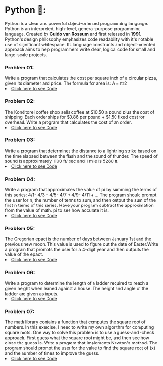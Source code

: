 # Python 🐍:

Python is a clear and powerful object-oriented programming language. Python is an interpreted, high-level, general-purpose programming 
language. Created by <b>Guido van Rossum</b> and first released in <b>1991</b>.
<br/>Python's design philosophy emphasizes code readability with it's notable use of significant whitespace. Its language constructs and object-oriented approach aims to help programmers write clear, logical code for small and large-scale projects.

<h3> Problem 01: </h3>
Write a program that calculates the cost per square inch of a circular pizza, given its diameter and price. 
The formula for area is: A = πr2
<li><a href="https://github.com/Abhisooraj/Daily_Coding/tree/master/Python/Day%201" class="button"> Click here to see Code</a></li>


<h3> Problem 02: </h3>
The Konditorei coffee shop sells coffee at $10.50 a pound plus the cost of shipping. Each order ships for $0.86 per pound + $1.50 fixed cost for overhead.
Write a program that calculates the cost of an order.
<br/>
<li><a href="https://github.com/Abhisooraj/Daily_Coding/tree/master/Python/Day%202" class="button"> Click here to see Code</a></li>


<h3> Problem 03: </h3>
Write a program that determines the distance to a lightning strike based on the time elapsed between the flash and the sound of thunder. The speed of sound is approximately 1100 ft/ sec and 1 mile is 5280 ft.
<br/>
<li><a href="https://github.com/Abhisooraj/Daily_Coding/tree/master/Python/Day%202" class="button"> Click here to see Code</a></li>
<!-- Wrapper 
[Python code link](https://github.com/Abhisooraj/Daily_Coding/tree/master/Python/Day%202)
-->

<h3> Problem 04: </h3>
Write a program that approximates the value of pi by summing the terms of this series: 4/1- 4/3 + 4/5- 4/7 + 4/9- 4/11 + ...
The program should prompt the user for n, the number of terms to sum, and then output the sum of the first n terms of this series. Have your program subtract the approximation from the value of math. pi to see how accurate it is.
<br/>
<li><a href="https://github.com/Abhisooraj/Daily_Coding/tree/master/Python/Day%203" class="button"> Click here to see Code</a></li>
<!-- Wrapper
[Python code link](https://github.com/Abhisooraj/Daily_Coding/tree/master/Python/Day%203)
-->


<h3> Problem 05: </h3>
The Gregorian epact is the number of days between January 1st and the previous new moon. This value is used to figure out the date of Easter.Write a program that prompts the user for a 4-digit year and then outputs the value of the epact.
<br/>
<li><a href="https://github.com/Abhisooraj/Daily_Coding/tree/master/Python/Day%203" class="button"> Click here to see Code</a></li>


<h3> Problem 06: </h3>
Write a program to determine the length of a ladder required to reach a given height when leaned against a house. The height and angle of the ladder are given as inputs.
<br/>
<li><a href="https://github.com/Abhisooraj/Daily_Coding/tree/master/Python/Day%204" class="button"> Click here to see Code</a></li>


<h3> Problem 07: </h3>
The math library contains a function that computes the square root of numbers. In this exercise, I need to write my own algorithm for computing square roots. One way to solve this problem is to use a guess-and -check approach. First guess what the square root might be, and then see how close the guess is.
Write a program that implements Newton's method. The program should prompt the user for the value to find the square root of (x) and the number of times to improve the guess.
<li><a href="https://github.com/Abhisooraj/Daily_Coding/tree/master/Python/Day%204" class="button"> Click here to see Code</a></li>


